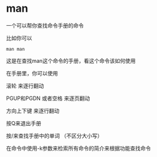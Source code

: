 # man

一个可以帮你查找命令手册的命令

比如你可以

```
man man
```

这是在查找man这个命令的手册，看这个命令该如何使用

在手册里，你可以使用

滚轮 来逐行翻动

PGUP和PGDN 或者空格 来逐页翻动

方向上下键 来逐行翻动

按Q来退出手册

按/来查找手册中的单词 （不区分大小写）

在命令中使用-k参数来检索所有命令的简介来根据功能查找命令